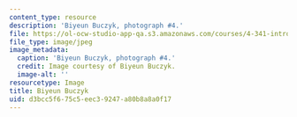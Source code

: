 ```yaml
---
content_type: resource
description: 'Biyeun Buczyk, photograph #4.'
file: https://ol-ocw-studio-app-qa.s3.amazonaws.com/courses/4-341-introduction-to-photography-and-related-media-fall-2007/d3bcc5f675c5eec39247a80b8a8a0f17_buczyk4.jpg
file_type: image/jpeg
image_metadata:
  caption: 'Biyeun Buczyk, photograph #4.'
  credit: Image courtesy of Biyeun Buczyk.
  image-alt: ''
resourcetype: Image
title: Biyeun Buczyk
uid: d3bcc5f6-75c5-eec3-9247-a80b8a8a0f17
---
```

